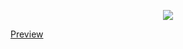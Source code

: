 <p align="center"><img src="https://user-images.githubusercontent.com/106234166/204191151-da004c43-60d4-4807-8b0e-5bfc26d99385.png"></p>

<a href="https://threejs-experiment-mgastonportillo.vercel.app/">Preview</a>
